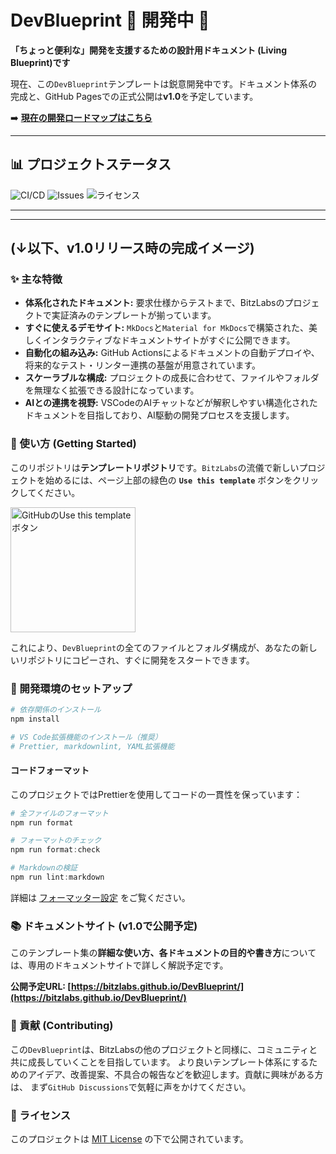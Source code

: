 # DevBlueprint 🚧 開発中 🚧

**「ちょっと便利な」開発を支援するための設計用ドキュメント (Living Blueprint)です**

現在、この`DevBlueprint`テンプレートは鋭意開発中です。ドキュメント体系の完成と、GitHub
Pagesでの正式公開は**v1.0**を予定しています。

➡️ **[現在の開発ロードマップはこちら](./Docs/00_プロジェクト管理/01_ロードマップ.md)**

---

## 📊 プロジェクトステータス

![CI/CD](https://github.com/BitzLabs/DevBlueprint/actions/workflows/deploy-docs.yml/badge.svg)
![Issues](https://img.shields.io/github/issues/BitzLabs/DevBlueprint)
![ライセンス](https://img.shields.io/github/license/BitzLabs/DevBlueprint)

---

---

## (↓以下、v1.0リリース時の完成イメージ)

### ✨ 主な特徴

- **体系化されたドキュメント:** 要求仕様からテストまで、BitzLabsのプロジェクトで実証済みのテンプレートが揃っています。
- **すぐに使えるデモサイト:**
  `MkDocs`と`Material for MkDocs`で構築された、美しくインタラクティブなドキュメントサイトがすぐに公開できます。
- **自動化の組み込み:** GitHub
  Actionsによるドキュメントの自動デプロイや、将来的なテスト・リンター連携の基盤が用意されています。
- **スケーラブルな構成:** プロジェクトの成長に合わせて、ファイルやフォルダを無理なく拡張できる設計になっています。
- **AIとの連携を視野:**
  VSCodeのAIチャットなどが解釈しやすい構造化されたドキュメントを目指しており、AI駆動の開発プロセスを支援します。

### 🚀 使い方 (Getting Started)

このリポジトリは**テンプレートリポジトリ**です。`BitzLabs`の流儀で新しいプロジェクトを始めるには、ページ上部の緑色の
**`Use this template`** ボタンをクリックしてください。

<img src="https://docs.github.com/assets/cb-13934/images/help/repository/use-this-template-button.png"
     alt="GitHubのUse this templateボタン"
     width="200">

これにより、`DevBlueprint`の全てのファイルとフォルダ構成が、あなたの新しいリポジトリにコピーされ、すぐに開発をスタートできます。

### 🔧 開発環境のセットアップ

```powershell
# 依存関係のインストール
npm install

# VS Code拡張機能のインストール（推奨）
# Prettier, markdownlint, YAML拡張機能
```

#### コードフォーマット

このプロジェクトではPrettierを使用してコードの一貫性を保っています：

```powershell
# 全ファイルのフォーマット
npm run format

# フォーマットのチェック
npm run format:check

# Markdownの検証
npm run lint:markdown
```

詳細は [フォーマッター設定](./Docs/04_開発ルール/00_セットアップガイド/03_フォーマッター設定.md)
をご覧ください。

### 📚 ドキュメントサイト (v1.0で公開予定)

このテンプレート集の**詳細な使い方、各ドキュメントの目的や書き方**については、専用のドキュメントサイトで詳しく解説予定です。

**公開予定URL: [https://bitzlabs.github.io/DevBlueprint/](https://bitzlabs.github.io/DevBlueprint/)**

### 🤝 貢献 (Contributing)

この`DevBlueprint`は、BitzLabsの他のプロジェクトと同様に、コミュニティと共に成長していくことを目指しています。
より良いテンプレート体系にするためのアイデア、改善提案、不具合の報告などを歓迎します。貢献に興味がある方は、
まず`GitHub Discussions`で気軽に声をかけてください。

### 📄 ライセンス

このプロジェクトは [MIT License](./LICENSE) の下で公開されています。
